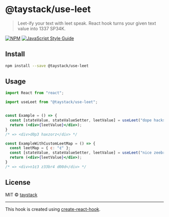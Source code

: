# @taystack/use-leet

> Leet-ify your text with leet speak. React hook turns your given text value into 1337 SP34K.

[![NPM](https://img.shields.io/npm/v/@taystack/use-leet.svg)](https://www.npmjs.com/package/@taystack/use-leet) [![JavaScript Style Guide](https://img.shields.io/badge/code_style-standard-brightgreen.svg)](https://standardjs.com)

## Install

```bash
npm install --save @taystack/use-leet
```

## Usage

```jsx
import React from "react";

import useLeet from "@taystack/use-leet";


const Example = () => {
  const [stateValue, stateValueSetter, leetValue] = useLeet("dope hacks!");
  return (<div>{leetValue}</div>);
}
/* => <div>d0p3 haxzorz</div> */

const ExampleWithCustomLeetMap = () => {
  const leetMap = { c: "¢" };
  const [stateValue, stateValueSetter, leetValue] = useLeet("nice zeebra dude", leetMap);
  return (<div>{leetValue}</div>);
}
/* => <div>n1¢3 z33br4 d00d</div> */
```

## License

MIT © [taystack](https://github.com/taystack)

---

This hook is created using [create-react-hook](https://github.com/hermanya/create-react-hook).
